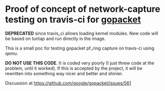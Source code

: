 Proof of concept of network-capture testing on travis-ci for [gopacket](https://github.com/google/gopacket)
=====================================================================

**DEPRECATED** since travis_ci allows loading kernel modules. New code will be based on tuntap and run directly in the image.

This is a small poc for testing gopacket pf_ring capture on travis-ci using qemu.

**DO NOT USE THIS CODE**. It is coded very poorly (I just threw code at the problem, until it worked).
If this is accepted by the project, it will be rewritten into something way nicer and better and shinier.

Discussion at https://github.com/google/gopacket/issues/561
